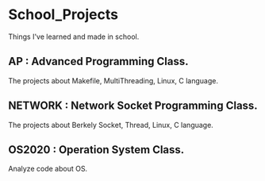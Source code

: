 # School_Projects
Things I've learned and made in school.

## AP : Advanced Programming Class. 
The projects about Makefile, MultiThreading, Linux, C language.

## NETWORK : Network Socket Programming Class. 
The projects about Berkely Socket, Thread, Linux, C language.

## OS2020 : Operation System Class.
Analyze code about OS.
